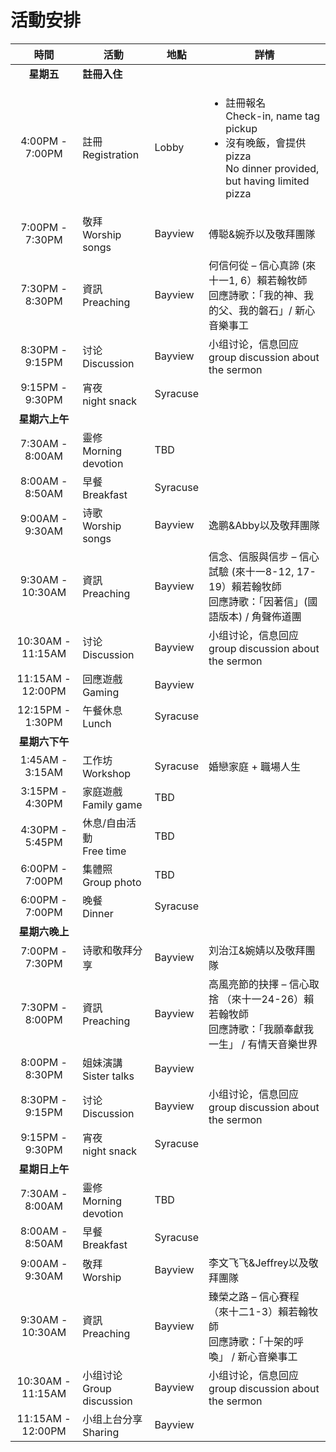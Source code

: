 

# 活動安排


|        時間         | 活動                         | 地點      | 詳情                                                                                                                            |
|:-----------------:|----------------------------|---------|-------------------------------------------------------------------------------------------------------------------------------|
|      **星期五**      | **註冊入住**                   |         |
|  4:00PM - 7:00PM  | 註冊 <br> Registration       | Lobby   | <ul><li>註冊報名 <br> Check-in, name tag pickup</li><li>沒有晚飯，會提供pizza <br>No dinner provided, but having limited pizza </li></ul> |
|  7:00PM - 7:30PM  | 敬拜 <br> Worship songs      | Bayview | 傅聪&婉乔以及敬拜團隊                                                                                                                   |
|  7:30PM - 8:30PM  | 資訊 <br> Preaching          | Bayview     | 何信何從 – 信心真諦 (來十一1, 6）賴若翰牧師 <br> 回應詩歌：「我的神、我的父、我的磐石」/ 新心音樂事工                                                                   |
|  8:30PM - 9:15PM  | 讨论 <br> Discussion         | Bayview     | 小组讨论，信息回应  <br> group discussion about the sermon                                                                             |
|  9:15PM - 9:30PM  | 宵夜 <br> night snack        | Syracuse     |                                                                                                                               |
|     **星期六上午**     |                            |         |
|  7:30AM - 8:00AM  | 靈修 <br> Morning devotion   | TBD     |                                                                                                                               |                                                                                    
|  8:00AM - 8:50AM  | 早餐 <br> Breakfast          | Syracuse     |                                                                                                                               |                                                                           
|  9:00AM - 9:30AM  | 诗歌 <br> Worship songs      | Bayview     | 逸鹏&Abby以及敬拜團隊                                                                                                                 |                                                                                                                                                                               
| 9:30AM - 10:30AM  | 資訊 <br> Preaching          | Bayview     | 信念、信服與信步 – 信心試驗 (來十一8-12, 17-19）賴若翰牧師 <br> 回應詩歌：「因著信」(國語版本) / 角聲佈道團                                                           |                                       
| 10:30AM - 11:15AM | 讨论 <br> Discussion         | Bayview     | 小组讨论，信息回应  <br> group discussion about the sermon                                                                             |
| 11:15AM - 12:00PM | 回應遊戲<br> Gaming            | Bayview     |                                                                                                                                                                                                                          
| 12:15PM - 1:30PM  | 午餐休息 <br> Lunch            | Syracuse     |                                                               
|     **星期六下午**     |                            |         |
|  1:45AM - 3:15AM  | 工作坊 <br> Workshop          | Syracuse     | 婚戀家庭 +  職場人生                                                                                                                  |                                                                                                                                                                               
|  3:15PM - 4:30PM  | 家庭遊戲 <br> Family game      | TBD     |                                                                                                                                                                         
|  4:30PM - 5:45PM  | 休息/自由活動 <br> Free time     | TBD     |                                                                                                                                                                                                                               
|  6:00PM - 7:00PM  | 集體照 <br> Group photo             | TBD     |                                                                
|  6:00PM - 7:00PM  | 晚餐 <br> Dinner             | Syracuse     |
|     **星期六晚上**     |                            |         |
|  7:00PM - 7:30PM  | 诗歌和敬拜分享                    | Bayview     | 刘治江&婉婧以及敬拜團隊                                                                                                                  
|  7:30PM - 8:00PM  | 資訊 <br> Preaching          | Bayview     | 高風亮節的抉擇 – 信心取捨 （來十一24-26）賴若翰牧師 <br> 回應詩歌：「我願奉獻我一生」 / 有情天音樂世界                                                                  
|  8:00PM - 8:30PM  | 姐妹演講 <br> Sister talks     | Bayview     |                                              
|  8:30PM - 9:15PM  | 讨论 <br> Discussion         | Bayview     | 小组讨论，信息回应  <br> group discussion about the sermon                                                                             
|  9:15PM - 9:30PM  | 宵夜 <br> night snack        | Syracuse     |                                                                                    
|     **星期日上午**     |                            |         |
|  7:30AM - 8:00AM  | 靈修 <br> Morning devotion   | TBD     |                                                                                                                                                                                                                                         
|  8:00AM - 8:50AM  | 早餐 <br> Breakfast          | Syracuse     |                                                           
|  9:00AM - 9:30AM  | 敬拜 <br> Worship            | Bayview     | 李文飞飞&Jeffrey以及敬拜團隊                                                                                                            
| 9:30AM - 10:30AM  | 資訊 <br> Preaching          | Bayview     | 臻榮之路 – 信心賽程 （來十二1-3）賴若翰牧師 <br> 回應詩歌：「十架的呼喚」 / 新心音樂事工                                                               
| 10:30AM - 11:15AM | 小组讨论 <br> Group discussion | Bayview     | 小组讨论，信息回应  <br> group discussion about the sermon                                                                             
| 11:15AM - 12:00PM | 小组上台分享 <br> Sharing        | Bayview     |                                                                                                                                                                 
                                                                                                                                                                                                              
